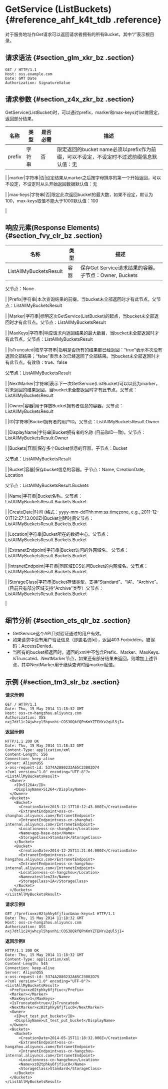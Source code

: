 # GetService \(ListBuckets\) {#reference_ahf_k4t_tdb .reference}

对于服务地址作Get请求可以返回请求者拥有的所有Bucket，其中“/”表示根目录。

## 请求语法 {#section_glm_xkr_bz .section}

```
GET / HTTP/1.1
Host: oss.example.com
Date: GMT Date
Authorization: SignatureValue
```

## 请求参数 {#section_z4x_zkr_bz .section}

GetService\(ListBucket\)时，可以通过prefix，marker和max-keys对list做限定，返回部分结果。

|名称|类型|是否必需|描述|
|--|--|----|--|
|prefix|字符串|否|限定返回的bucket name必须以prefix作为前缀，可以不设定，不设定时不过滤前缀信息默认值：无

|
|marker|字符串|否|设定结果从marker之后按字母排序的第一个开始返回，可以不设定，不设定时从头开始返回数据默认值：无

|
|max-keys|字符串|否|限定此次返回bucket的最大数，如果不设定，默认为100，max-keys取值不能大于1000默认值：100

|

## 响应元素\(Response Elements\) {#section_fvy_clr_bz .section}

|名称|类型|描述|
|--|--|--|
|ListAllMyBucketsResult|容器|保存Get Service请求结果的容器。子节点：Owner, Buckets

父节点：None

|
|Prefix|字符串|本次查询结果的前缀，当bucket未全部返回时才有此节点。父节点：ListAllMyBucketsResult

|
|Marker|字符串|标明这次GetService\(ListBucket\)的起点，当bucket未全部返回时才有此节点。父节点：ListAllMyBucketsResult

|
|MaxKeys|字符串|响应请求内返回结果的最大数目，当bucket未全部返回时才有此节点。父节点：ListAllMyBucketsResult

|
|IsTruncated|枚举字符串|指明是否所有的结果都已经返回：“true”表示本次没有返回全部结果；“false”表示本次已经返回了全部结果。当bucket未全部返回时才有此节点。有效值：true、false

父节点：ListAllMyBucketsResult

|
|NextMarker|字符串|表示下一次GetService\(ListBucket\)可以以此为marker，将未返回的结果返回。当bucket未全部返回时才有此节点。父节点：ListAllMyBucketsResult

|
|Owner|容器|用于存放Bucket拥有者信息的容器。父节点：ListAllMyBucketsResult

|
|ID|字符串|Bucket拥有者的用户ID。父节点：ListAllMyBucketsResult.Owner

|
|DisplayName|字符串|Bucket拥有者的名称 \(目前和ID一致\)。父节点：ListAllMyBucketsResult.Owner

|
|Buckets|容器|保存多个Bucket信息的容器。子节点：Bucket

父节点：ListAllMyBucketsResult

|
|Bucket|容器|保存bucket信息的容器。子节点：Name, CreationDate, Location

父节点：ListAllMyBucketsResult.Buckets

|
|Name|字符串|Bucket名称。父节点：ListAllMyBucketsResult.Buckets.Bucket

|
|CreateDate|时间 \(格式：yyyy-mm-ddThh:mm:ss.timezone, e.g., 2011-12-01T12:27:13.000Z\)|Bucket创建时间父节点：ListAllMyBucketsResult.Buckets.Bucket

|
|Location|字符串|Bucket所在的数据中心。父节点：ListAllMyBucketsResult.Buckets.Bucket

|
|ExtranetEndpoint|字符串|Bucket访问的外网域名。 父节点：ListAllMyBucketsResult.Buckets.Bucket

|
|IntranetEndpoint|字符串|同区域ECS访问Bucket的内网域名。父节点：ListAllMyBucketsResult.Buckets.Bucket

|
|StorageClass|字符串|Bucket存储类型，支持“Standard”、“IA”、“Archive”。（目前只有部分区域支持“Archive”类型）父节点：ListAllMyBucketsResult.Buckets.Bucket

|

## 细节分析 {#section_ets_qlr_bz .section}

-   GetService这个API只对验证通过的用户有效。
-   如果请求中没有用户验证信息（即匿名访问），返回403 Forbidden。错误码：AccessDenied。
-   当所有的bucket都返回时，返回的xml中不包含Prefix、Marker、MaxKeys、IsTruncated、NextMarker节点，如果还有部分结果未返回，则增加上述节点，其中NextMarker用于继续查询时给marker赋值。

## 示例 {#section_tm3_slr_bz .section}

**请求示例Ⅰ**

```
GET / HTTP/1.1
Date: Thu, 15 May 2014 11:18:32 GMT
Host: oss-cn-hangzhou.aliyuncs.com
Authorization: OSS nxj7dtl1c24jwhcyl5hpvnhi:COS3OQkfQPnKmYZTEHYv2qUl5jI=
```

**返回示例Ⅰ**

```
HTTP/1.1 200 OK
Date: Thu, 15 May 2014 11:18:32 GMT
Content-Type: application/xml
Content-Length: 556
Connection: keep-alive
Server: AliyunOSS
x-oss-request-id: 5374A2880232A65C23002D74
<?xml version="1.0" encoding="UTF-8"?>
<ListAllMyBucketsResult>
  <Owner>
    <ID>51264</ID>
    <DisplayName>51264</DisplayName>
  </Owner>
  <Buckets>
    <Bucket>
      <CreationDate>2015-12-17T18:12:43.000Z</CreationDate>
      <ExtranetEndpoint>oss-cn-shanghai.aliyuncs.com</ExtranetEndpoint>
      <IntranetEndpoint>oss-cn-shanghai-internal.aliyuncs.com</IntranetEndpoint>
      <Location>oss-cn-shanghai</Location>
      <Name>app-base-oss</Name>
      <StorageClass>Standard</StorageClass>
    </Bucket>
    <Bucket>
      <CreationDate>2014-12-25T11:21:04.000Z</CreationDate>
      <ExtranetEndpoint>oss-cn-hangzhou.aliyuncs.com</ExtranetEndpoint>
      <IntranetEndpoint>oss-cn-hangzhou-internal.aliyuncs.com</IntranetEndpoint>
      <Location>oss-cn-hangzhou</Location>
      <Name>atestleo23</Name>
      <StorageClass>IA</StorageClass>
    </Bucket>
  </Buckets>
</ListAllMyBucketsResult>
```

**请求示例Ⅱ**

```
GET /?prefix=xz02tphky6fjfiuc&max-keys=1 HTTP/1.1
Date: Thu, 15 May 2014 11:18:32 GMT
Host: oss-cn-hangzhou.aliyuncs.com
Authorization: OSS nxj7dtl1c24jwhcyl5hpvnhi:COS3OQkfQPnKmYZTEHYv2qUl5jI=
```

**返回示例Ⅱ**

```
HTTP/1.1 200 OK
Date: Thu, 15 May 2014 11:18:32 GMT
Content-Type: application/xml
Content-Length: 545
Connection: keep-alive
Server: AliyunOSS
x-oss-request-id: 5374A2880232A65C23002D75
<?xml version="1.0" encoding="UTF-8"?>
<ListAllMyBucketsResult>
  <Prefix>xz02tphky6fjfiuc</Prefix>
  <Marker></Marker>
  <MaxKeys>1</MaxKeys>
  <IsTruncated>true</IsTruncated>
  <NextMarker>xz02tphky6fjfiuc0</NextMarker>
  <Owner>
    <ID>ut_test_put_bucket</ID>
    <DisplayName>ut_test_put_bucket</DisplayName>
  </Owner>
  <Buckets>
    <Bucket>
      <CreationDate>2014-05-15T11:18:32.000Z</CreationDate>
      <ExtranetEndpoint>oss-cn-hangzhou.aliyuncs.com</ExtranetEndpoint>
      <IntranetEndpoint>oss-cn-hangzhou-internal.aliyuncs.com</IntranetEndpoint>
      <Location>oss-cn-hangzhou</Location>
      <Name>xz02tphky6fjfiuc0</Name>
      <StorageClass>Standard</StorageClass>
    </Bucket>
  </Buckets>
</ListAllMyBucketsResult>
```

